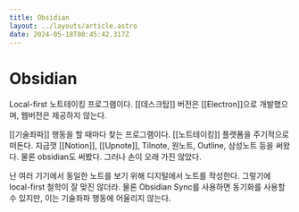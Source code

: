 ```yaml
---
title: Obsidian
layout: ../layouts/article.astro
date: 2024-05-18T00:45:42.317Z
---
```


# Obsidian

Local-first 노트테이킹 프로그램이다. [[데스크탑]] 버전은 [[Electron]]으로 개발했으며, 웹버전은 제공하지 않는다.

[[기술좌파]] 행동을 할 때마다 찾는 프로그램이다. [[노트테이킹]] 플랫폼을 주기적으로 떠돈다. 지금껏 [[Notion]], [[Upnote]], Tilnote, 원노트, Outline, 삼성노트 등을 써왔다. 물론 obsidian도 써봤다. 그러나 손이 오래 가진 않았다.

난 여러 기기에서 동일한 노트를 보기 위해 디지털에서 노트를 작성한다. 그렇기에 local-first 철학이 잘 맞진 않더라. 물론 Obsidian Sync를 사용하면 동기화를 사용할 수 있지만, 이는 기술좌파 행동에 어울리지 않는다.
